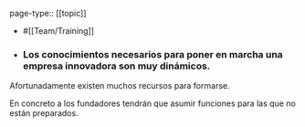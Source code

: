 page-type:: [[topic]]

- #[[Team/Training]]

- ### Los conocimientos necesarios para poner en marcha una empresa innovadora son muy dinámicos.

Afortunadamente existen muchos recursos para formarse.

En concreto a los fundadores tendrán que asumir funciones para las que no están preparados.



